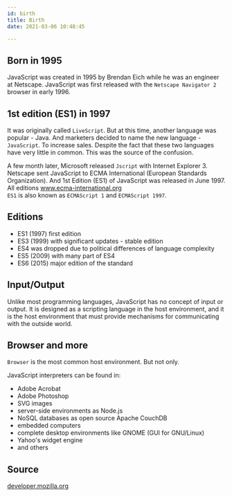```yaml
---
id: birth
title: Birth
date: 2021-03-06 10:48:45

---
```


## Born in 1995

JavaScript was created in 1995 by Brendan Eich while he was an engineer at Netscape. JavaScript was first released with the `Netscape Navigator 2` browser in early 1996.

## 1st edition (ES1) in 1997

It was originally called `LiveScript`. But at this time, another language was popular - Java. And marketers decided to name the new language - `JavaScript`. To increase sales. Despite the fact that these two languages have very little in common. This was the source of the confusion.

A few month later, Microsoft released `Jscript` with Internet Explorer 3. Netscape sent JavaScript to ECMA International (European Standards Organization). And 1st Edition (ES1) of JavaScript was released in June 1997.  
All editions <a href='https://www.ecma-international.org/publications-and-standards/standards/ecma-262/' class='external'>www.ecma-international.org</a>  
`ES1` is also known as `ECMAScript 1`  and `ECMAScript 1997`.

## Editions

- ES1 (1997) first edition
- ES3 (1999) with significant updates - stable edition
- ES4 was dropped due to political differences of language complexity
- ES5 (2009) with many part of ES4
- ES6 (2015) major edition of the standard

## Input/Output

Unlike most programming languages, JavaScript has no concept of input or output. It is designed as a scripting language in the host environment, and it is the host environment that must provide mechanisms for communicating with the outside world.

## Browser and more

`Browser` is the most common host environment. But not only.

JavaScript interpreters can be found in:

- Adobe Acrobat
- Adobe Photoshop
- SVG images
- server-side environments as Node.js
- NoSQL databases as open source Apache CouchDB
- embedded computers
- complete desktop environments like GNOME (GUI for GNU/Linux)
- Yahoo's widget engine
- and others

## Source

<a href='https://developer.mozilla.org/en-US/docs/Web/JavaScript/A_re-introduction_to_JavaScript#custom_objects' class='external'>developer.mozilla.org</a>
